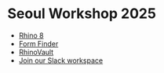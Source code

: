 # Seoul Workshop 2025

- [Rhino 8](https://www.rhino3d.com/)
- [Form Finder](https://blockresearchgroup.gitbook.io/compas-fofin)
- [RhinoVault](https://blockresearchgroup.gitbook.io/rhinovault)
- [Join our Slack workspace](https://workshopcalgary2025.slack.com/join/shared_invite/zt-2xn95vsti-TKYNDYmdHlzdW7blLaSr0A#/shared-invite/email)
